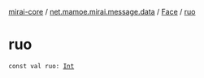 [mirai-core](../../index.md) / [net.mamoe.mirai.message.data](../index.md) / [Face](index.md) / [ruo](./ruo.md)

# ruo

`const val ruo: `[`Int`](https://kotlinlang.org/api/latest/jvm/stdlib/kotlin/-int/index.html)